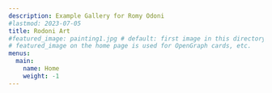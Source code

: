 ```yaml
---
description: Example Gallery for Romy Odoni
#lastmod: 2023-07-05
title: Rodoni Art
#featured_image: painting1.jpg # default: first image in this directory
# featured_image on the home page is used for OpenGraph cards, etc.
menus:
  main:
    name: Home
    weight: -1
---
```

